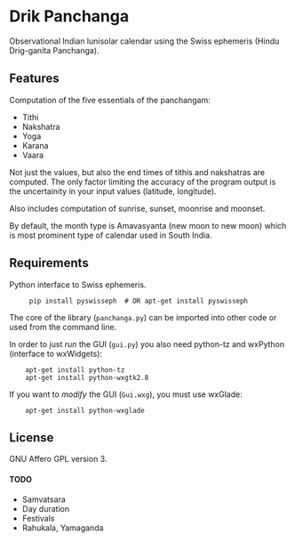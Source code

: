 Drik Panchanga
==============

Observational Indian lunisolar calendar using the Swiss ephemeris (Hindu 
Drig-ganita Panchanga).

Features
--------

Computation of the five essentials of the panchangam:
* Tithi
* Nakshatra
* Yoga
* Karana
* Vaara

Not just the values, but also the end times of tithis and nakshatras
are computed. The only factor limiting the accuracy of the program
output is the uncertainity in your input values (latitude, longitude). 

Also includes computation of sunrise, sunset, moonrise and moonset.

By default, the month type is Amavasyanta (new moon to new moon) which
is most prominent type of calendar used in South India.

Requirements
------------

Python interface to Swiss ephemeris.
```
     pip install pyswisseph  # OR apt-get install pyswisseph
```
The core of the library (`panchanga.py`) can be imported into other code
or used from the command line.

In order to just _run_ the GUI (`gui.py`) you also need python-tz and
wxPython (interface to wxWidgets):
```
    apt-get install python-tz
    apt-get install python-wxgtk2.8
```

If you want to _modify_ the GUI (`Gui.wxg`), you must use wxGlade:
```
    apt-get install python-wxglade
```

License
-------

GNU Affero GPL version 3.


#### TODO ####

* Samvatsara
* Day duration
* Festivals
* Rahukala, Yamaganda
